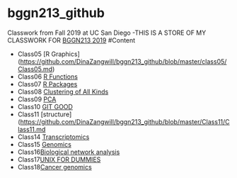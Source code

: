 # bggn213_github
Classwork from Fall 2019 at UC San Diego
-THIS IS A STORE OF MY CLASSWORK FOR [BGGN213 2019](https://bioboot.github.io/bggn213_F19/)
#Content
- Class05 [R Graphics] (https://github.com/DinaZangwill/bggn213_github/blob/master/class05/Class05.md)
- Class06 [R Functions](https://github.com/DinaZangwill/bggn213_github/blob/master/Class06/Class06.md)
- Class07 [R Packages](https://github.com/DinaZangwill/bggn213_github/blob/master/Class07/Class07.md)
- Class08 [Clustering of All Kinds](https://github.com/DinaZangwill/bggn213_github/blob/master/Class08/Class08.md)
- Class09 [PCA](https://github.com/DinaZangwill/bggn213_github/blob/master/Class09/Class09.md)
- Class10 [GIT GOOD](https://github.com/DinaZangwill/bggn213_github/blob/master/Class10/Class10.md)
- Class11 [structure](https://github.com/DinaZangwill/bggn213_github/blob/master/Class11/Class11.md
- Class14 [Transcriptomics](https://github.com/DinaZangwill/bggn213_github/blob/master/Class12/Class14.md)
- Class15 [Genomics](https://github.com/DinaZangwill/bggn213_github/blob/master/Class15/Class15.md)
- Class16[Biological network analysis](https://github.com/DinaZangwill/bggn213_github/blob/master/Class16/Class16.md)
- Class17[UNIX FOR DUMMIES](https://github.com/DinaZangwill/bggn213_github/blob/master/Class17/Class17.md)
- Class18[Cancer genomics](https://github.com/DinaZangwill/bggn213_github/blob/master/Class18/Class17.md)
